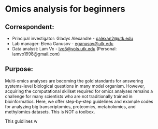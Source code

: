 # Omics analysis for beginners
## Correspondent:
  * Principal investigator: Gladys Alexandre - galexan2@utk.edu
  * Lab manager: Elena Ganusov - eganusov@utk.edu
  * Data analyst: Lam Vo - lvo5@vols.utk.edu (Personal: lamvo1998@gmail.com)

## Purpose:
Multi-omics analyses are becoming the gold standards for answering systems-level biological questions in many model organism. However, acquiring the computational skillset required for omics analyses remains a challenge for many scientists who are not traditionally trained in bioinformatics. Here, we offer step-by-step guidelines and example codes for analyzing big transcriptomics, proteomics, metabolomics, and methylomics datasets. This is NOT a toolbox. 

This guidlines w
